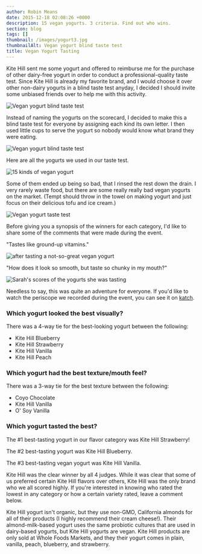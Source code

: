 ```yaml
---
author: Robin Means
date: 2015-12-18 02:08:26 +0000
description: 15 vegan yogurts. 3 criteria. Find out who wins.
section: blog
tags: []
thumbnail: /images/yogurt3.jpg
thumbnailAlt: Vegan yogurt blind taste test
title: Vegan Yogurt Tasting
---
```


Kite Hill sent me some yogurt and offered to reimburse me for the purchase of other dairy-free yogurt in order to conduct a professional-quality taste test. Since Kite Hill is already my favorite brand, and I would choose it over other non-dairy yogurts in a blind taste test anyday, I decided I should invite some unbiased friends over to help me with this activity.

![Vegan yogurt blind taste test](/images/yogurt6.jpg)

Instead of naming the yogurts on the scorecard, I decided to make this a blind taste test for everyone by assigning each kind its own letter. I then used little cups to serve the yogurt so nobody would know what brand they were eating.

![Vegan yogurt blind taste test](/images/yogurt5.jpg)

Here are all the yogurts we used in our taste test.

![15 kinds of vegan yogurt](/images/yogurt1.jpg)

Some of them ended up being so bad, that I rinsed the rest down the drain. I very rarely waste food, but there are some really really bad vegan yogurts on the market. (Tempt should throw in the towel on making yogurt and just focus on their delicious tofu and ice cream.)

![Vegan yogurt taste test](/images/yogurt2.jpg)

Before giving you a synopsis of the winners for each category, I'd like to share some of the comments that were made during the event.

"Tastes like ground-up vitamins."

![after tasting a not-so-great vegan yogurt](/images/yogurt8.jpg)

"How does it look so smooth, but taste so chunky in my mouth?"

![Sarah's scores of the yogurts she was tasting](/images/yogurt7.jpg)

Needless to say, this was quite an adventure for everyone. If you'd like to watch the periscope we recorded during the event, you can see it on [katch](https://katch.me/vegandollhouse/v/978dacbf-1b4b-3d86-96da-ee5b96426227).



### Which yogurt looked the best visually?

There was a 4-way tie for the best-looking yogurt between the following:

- Kite Hill Blueberry
- Kite Hill Strawberry
- Kite Hill Vanilla
- Kite Hill Peach

### Which yogurt had the best texture/mouth feel?

There was a 3-way tie for the best texture between the following:

- Coyo Chocolate
- Kite Hill Vanilla
- O' Soy Vanilla

### Which yogurt tasted the best?

The #1 best-tasting yogurt in our flavor category was Kite Hill Strawberry!

The #2 best-tasting yogurt was Kite Hill Blueberry.

The #3 best-tasting vegan yogurt was Kite Hill Vanilla.



Kite Hill was the clear winner by all 4 judges. While it was clear that some of us preferred certain Kite Hill flavors over others, Kite Hill was the only brand who we all scored highly.&nbsp;If you're interested in knowing who rated the lowest in any category or how a certain variety rated, leave a comment below.

Kite Hill yogurt isn't organic, but they use non-GMO, California almonds for all of their products (I highly recommend their cream cheese!). Their almond-milk-based yogurt uses the same probiotic cultures that are used in dairy-based yogurts, but Kite Hill yogurts are vegan. Kite Hill products are only sold at Whole Foods Markets, and they their yogurt comes in plain, vanilla, peach, blueberry, and strawberry.

